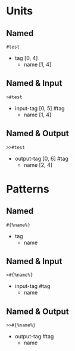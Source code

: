 # Units
## Named
```
#test
```
- tag [0, 4]
  - name [1, 4]

## Named & Input
```
>#test
```
- input-tag [0, 5] #tag
  - name [1, 4]

## Named & Output
```
>>#test
```
- output-tag [0, 6] #tag
  - name [2, 4]

# Patterns
## Named
```
#{%name%}
```
- tag
  - name

## Named & Input
```
>#{%name%}
```
- input-tag #tag
  - name

## Named & Output
```
>>#{%name%}
```
- output-tag #tag
  - name
